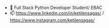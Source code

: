 - 🌱 Full Stack Python Developer Student/ EBAC
- 📫 https://www.linkedin.com/in/ketilensagas/ / https://www.instagram.com/ketilensagas/

<!---
ketilensagas/ketilensagas is a ✨ special ✨ repository because its `README.md` (this file) appears on your GitHub profile.
You can click the Preview link to take a look at your changes.
--->
